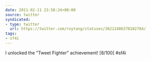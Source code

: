 ```yaml
---
date: 2011-02-11 23:58:24+00:00
source: twitter
syndicated:
- type: twitter
  url: https://twitter.com/roytang/statuses/36212486378102784/
tags:
- sf4i
---
```


I unlocked the "Tweet Fighter" achievement! [8/100] #sf4i